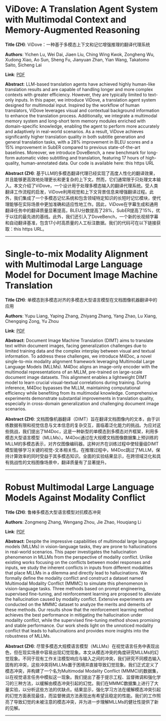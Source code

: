 # ViDove: A Translation Agent System with Multimodal Context and Memory-Augmented Reasoning 

**Title (ZH)**: ViDove：一种基于多模态上下文和记忆增强推理的翻译代理系统 

**Authors**: Yichen Lu, Wei Dai, Jiaen Liu, Ching Wing Kwok, Zongheng Wu, Xudong Xiao, Ao Sun, Sheng Fu, Jianyuan Zhan, Yian Wang, Takatomo Saito, Sicheng Lai  

**Link**: [PDF](https://arxiv.org/pdf/2507.07306)  

**Abstract**: LLM-based translation agents have achieved highly human-like translation results and are capable of handling longer and more complex contexts with greater efficiency. However, they are typically limited to text-only inputs. In this paper, we introduce ViDove, a translation agent system designed for multimodal input. Inspired by the workflow of human translators, ViDove leverages visual and contextual background information to enhance the translation process. Additionally, we integrate a multimodal memory system and long-short term memory modules enriched with domain-specific knowledge, enabling the agent to perform more accurately and adaptively in real-world scenarios. As a result, ViDove achieves significantly higher translation quality in both subtitle generation and general translation tasks, with a 28% improvement in BLEU scores and a 15% improvement in SubER compared to previous state-of-the-art baselines. Moreover, we introduce DoveBench, a new benchmark for long-form automatic video subtitling and translation, featuring 17 hours of high-quality, human-annotated data. Our code is available here: this https URL 

**Abstract (ZH)**: 基于LLM的多模态翻译代理已经实现了高度人性化的翻译效果，并且能够更高效地处理更长和更复杂的上下文。然而，它们通常限于只处理文本输入。本文介绍了ViDove，一个设计用于处理多模态输入的翻译代理系统。受人类翻译工作流程的启发，ViDove利用视觉和上下文背景信息来增强翻译过程。此外，我们集成了一个多模态记忆系统和包含领域特定知识的长短时记忆模块，使代理能够在实际场景中更加准确和适应性地工作。因此，ViDove在字幕生成和通用翻译任务中的翻译质量显著提高，BLEU分数提高了28%，SubER提高了15%，优于以往的最先进的基线。此外，我们还引入了DoveBench，一个新的长视频字幕和自动翻译基准，包含17小时高质量的人工标注数据。我们的代码可在以下链接获取：this https URL。 

---
# Single-to-mix Modality Alignment with Multimodal Large Language Model for Document Image Machine Translation 

**Title (ZH)**: 单模态到多模态对齐的多模态大型语言模型在文档图像机器翻译中的应用 

**Authors**: Yupu Liang, Yaping Zhang, Zhiyang Zhang, Yang Zhao, Lu Xiang, Chengqing Zong, Yu Zhou  

**Link**: [PDF](https://arxiv.org/pdf/2507.07572)  

**Abstract**: Document Image Machine Translation (DIMT) aims to translate text within document images, facing generalization challenges due to limited training data and the complex interplay between visual and textual information. To address these challenges, we introduce M4Doc, a novel single-to-mix modality alignment framework leveraging Multimodal Large Language Models (MLLMs). M4Doc aligns an image-only encoder with the multimodal representations of an MLLM, pre-trained on large-scale document image datasets. This alignment enables a lightweight DIMT model to learn crucial visual-textual correlations during training. During inference, M4Doc bypasses the MLLM, maintaining computational efficiency while benefiting from its multimodal knowledge. Comprehensive experiments demonstrate substantial improvements in translation quality, especially in cross-domain generalization and challenging document image scenarios. 

**Abstract (ZH)**: 文档图像机器翻译（DIMT）旨在翻译文档图像内的文本，由于训练数据有限和视觉信息与文本信息的复杂交互，面临着泛化能力的挑战。为应对这些挑战，我们提出了M4Doc，这是一种新型的单模态到多模态对齐框架，利用多模态大型语言模型（MLLMs）。M4Doc通过在大规模文档图像数据集上预训练的MLLM的多模态表示，对齐仅图像编码器。这种对齐在训练过程中使轻量级DIMT模型能够学习关键的视觉-文本相关性。在推理过程中，M4Doc跳过了MLLM，保持计算效率的同时受益于其多模态知识。全面的实验结果显示，在跨领域泛化和具有挑战性的文档图像场景中，翻译质量有了显著提升。 

---
# Robust Multimodal Large Language Models Against Modality Conflict 

**Title (ZH)**: 鲁棒多模态大型语言模型对抗模态冲突 

**Authors**: Zongmeng Zhang, Wengang Zhou, Jie Zhao, Houqiang Li  

**Link**: [PDF](https://arxiv.org/pdf/2507.07151)  

**Abstract**: Despite the impressive capabilities of multimodal large language models (MLLMs) in vision-language tasks, they are prone to hallucinations in real-world scenarios. This paper investigates the hallucination phenomenon in MLLMs from the perspective of modality conflict. Unlike existing works focusing on the conflicts between model responses and inputs, we study the inherent conflicts in inputs from different modalities that place MLLMs in a dilemma and directly lead to hallucinations. We formally define the modality conflict and construct a dataset named Multimodal Modality Conflict (MMMC) to simulate this phenomenon in vision-language tasks. Three methods based on prompt engineering, supervised fine-tuning, and reinforcement learning are proposed to alleviate the hallucination caused by modality conflict. Extensive experiments are conducted on the MMMC dataset to analyze the merits and demerits of these methods. Our results show that the reinforcement learning method achieves the best performance in mitigating the hallucination under modality conflict, while the supervised fine-tuning method shows promising and stable performance. Our work sheds light on the unnoticed modality conflict that leads to hallucinations and provides more insights into the robustness of MLLMs. 

**Abstract (ZH)**: 尽管多模态大规模语言模型（MLLMs）在视觉语言任务中表现出色，但在现实场景中容易出现幻觉现象。本文从模态冲突的角度研究MLLMs的幻觉现象。不同于现有工作关注模型响应与输入之间的冲突，我们研究不同模态输入固有的冲突，这些冲突将MLLMs置于困境并直接导致幻觉现象。我们正式定义了模态冲突，并构建了一个名为Multimodal Modality Conflict (MMMC)的数据集，以在视觉语言任务中模拟这一现象。我们提出了基于提示工程、监督微调和强化学习的三种方法，以缓解由模态冲突引起的幻觉。我们在MMMC数据集上进行了大量实验，以分析这些方法的优缺点。结果显示，强化学习方法在缓解模态冲突引起的幻觉方面表现最佳，而监督微调方法表现出有希望且稳定的性能。我们的工作照亮了导致幻觉的未被注意的模态冲突，并为进一步理解MLLMs的健壮性提供了新的见解。 

---
